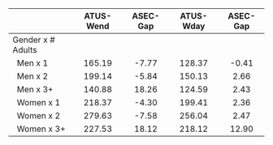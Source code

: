 
|                      |    ATUS-Wend |     ASEC-Gap |    ATUS-Wday |     ASEC-Gap |
| -------------------- | :----------: | :----------: | :----------: | :----------: |
| Gender x # Adults    |              |              |              |              |
| &nbsp;&nbsp;Men x 1  |       165.19 |        -7.77 |       128.37 |        -0.41 |
| &nbsp;&nbsp;Men x 2  |       199.14 |        -5.84 |       150.13 |         2.66 |
| &nbsp;&nbsp;Men x 3+ |       140.88 |        18.26 |       124.59 |         2.43 |
| &nbsp;&nbsp;Women x 1 |       218.37 |        -4.30 |       199.41 |         2.36 |
| &nbsp;&nbsp;Women x 2 |       279.63 |        -7.58 |       256.04 |         2.47 |
| &nbsp;&nbsp;Women x 3+ |       227.53 |        18.12 |       218.12 |        12.90 |

